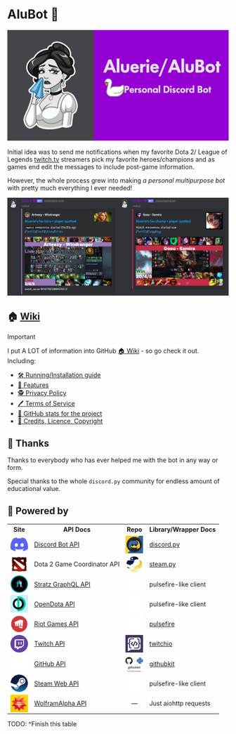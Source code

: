 # AluBot 💜

![AluBot Social Preview](<assets/bots_profile/GitHub - Social Preview.png>)

Initial idea was to send me notifications when my favorite  Dota 2/ League of Legends
[twitch.tv](https://www.twitch.tv/) streamers pick my favorite heroes/champions and as games end edit the messages to include post-game information.

However, the whole process grew into making *a personal multipurpose bot*
with pretty much everything I ever needed!

![AluBot preview](./assets/readme/dota-lol_notifs.png)

## 🏠 [Wiki](<https://github.com/Aluerie/AluBot/wiki>)

> [!IMPORTANT]
> I put A LOT of information into GitHub [🏠 Wiki](https://github.com/Aluerie/AluBot/wiki) - so go check it out. Including:

- [🛠️ Running/Installation guide](https://github.com/Aluerie/AluBot/wiki/%F0%9F%9B%A0%EF%B8%8FRunning-Installation-guide)
- [📖 Features](https://github.com/Aluerie/AluBot/wiki/%F0%9F%93%96-Features)
- [🕵️ Privacy Policy](https://github.com/Aluerie/AluBot/wiki/%F0%9F%95%B5%EF%B8%8F--Privacy-Policy)
- [🖊️ Terms of Service](https://github.com/Aluerie/AluBot/wiki/%F0%9F%96%8A%EF%B8%8F-Terms-of-Service)
- [🔬 GitHub stats for the project](https://github.com/Aluerie/AluBot/wiki/%F0%9F%94%AC-GitHub-stats-for-the-project)
- [🚓 Credits, Licence, Copyright](https://github.com/Aluerie/AluBot/wiki/%F0%9F%9A%93-Credits,-Licence,-Copyright)

## 🤗 Thanks

Thanks to everybody who has ever helped me with the bot in any way or form.

Special thanks to the whole `discord.py` community for endless amount of educational value.

## 🚀 Powered by

<table>
    <tr>
        <th style="text-align: center;">Site</th>
        <th style="text-align: center;">API Docs</th>
        <th style="text-align: center;">Repo</th>
        <th style="text-align: center;">Library/Wrapper Docs</th>
    </tr>
    <tr>
        <td>
            <a href="https://discord.com/">
                <img valign="bottom" src="./assets/readme/discord.png" alt="Discord" width="40" />
            </a>
        </td>
        <td>
            <a href="https://discord.com/developers/docs/intro">Discord Bot API</a>
        </td>
        <td>
            <a href="https://github.com/Rapptz/discord.py">
                <img valign="bottom" src="./assets/readme/DiscordPy.png" alt="Discord.py" width="40" />
            </a>
        </td>
        <td>
            <a href="https://discordpy.readthedocs.io/en/latest/">discord.py</a>
        </td>
    </tr>
    <tr>
        <td>
            <a href="https://www.dota2.com/">
                <img valign="bottom" src="./assets/readme/dota_logo_psd.png" alt="Dota 2" width="40" />
            </a>
        </td>
        <td>Dota 2 Game Coordinator  API</td>
        <td>
            <a href="https://github.com/Gobot1234/steam.py">
                <img valign="bottom" src="./assets/images/logo/steampy.png" alt="Dota 2" width="40" />
            </a>
        </td>
        <td><a href="https://steam-py.github.io/docs/latest/">steam.py</a></td>
    </tr>
    <tr>
        <td>
            <a href="https://stratz.com/">
                <img valign="bottom" src="./assets/readme/Stratz.png" alt="Stratz" width="40" />
            </a>
        </td>
        <td><a href="https://api.stratz.com/graphiql/">Stratz GraphQL API</a></td>
        <td>
            <a href="https://github.com/iann838/pulsefire">
                <img valign="bottom" src="./assets/readme/pulsefire.png" alt="Pulsefire" width="40" />
            </a>
        </td>
        <td>pulsefire-like client</td>
    </tr>
    <tr>
        <td>
            <a href="https://opendota.com/">
                <img valign="bottom" src="./assets/readme/Opendota.png" alt="OpenDota" width="40" />
            </a>
        </td>
        <td><a href="https://docs.opendota.com/">OpenDota API</a></td>
        <td>
            <a href="https://github.com/iann838/pulsefire">
                <img valign="bottom" src="./assets/readme/pulsefire.png" alt="Pulsefire" width="40" />
            </a>
        </td>
        <td>pulsefire-like client</td>
    </tr>
    <tr>
        <td>
            <a href="https://developer.riotgames.com/">
                <img valign="bottom" src="./assets/readme/riot-logo.png" alt="Riot Games" width="40" />
            </a>
        </td>
        <td><a href="https://developer.riotgames.com/apis">Riot Games API</a></td>
        <td>
            <a href="https://github.com/iann838/pulsefire">
                <img valign="bottom" src="./assets/readme/pulsefire.png" alt="Pulsefire" width="40" />
            </a>
        </td>
        <td><a href="https://pulsefire.iann838.com/">pulsefire</a></td>
    </tr>
    <tr>
        <td>
            <a href="https://twitch.tv/">
                <img valign="bottom" src="./assets/readme/twitch.png" alt="Twitch" width="40" />
            </a>
        </td>
        <td>
            <a href="https://dev.twitch.tv/">Twitch API</a>
        </td>
        <td>
            <a href="https://github.com/PythonistaGuild/TwitchIO">
                <img valign="bottom" src="./assets/images/logo/twitchio.png" alt="Twitchio" width="40" />
            </a>
        </td>
        <td>
            <a href="https://twitchio.dev/en/stable/">twitchio</a>
        </td>
    </tr>
        <tr>
        <td>
            <a href="https://github.com/">
                <img valign="bottom" src="./assets/readme/github-mark-white.png" alt="Github" width="40" />
            </a>
        </td>
        <td>
            <a href="https://docs.github.com/en/rest">GitHub API</a>
        </td>
        <td>
            <a href="https://github.com/yanyongyu/githubkit">
                <img valign="bottom" src="./assets/readme/githubkit.png" alt="Twitch" width="40" />
            </a>
        </td>
        <td>
            <a href="https://yanyongyu.github.io/githubkit/">githubkit </a>
        </td>
    </tr>
    </tr>
        <tr>
        <td>
            <a href="https://steamcommunity.com/">
                <img valign="bottom" src="./assets/readme/steam.png" alt="Github" width="40" />
            </a>
        </td>
        <td>
            <a href="https://steamapi.xpaw.me/#IDOTA2MatchStats_570">Steam Web API</a>
        </td>
        <td>
            <a href="https://github.com/iann838/pulsefire">
                <img valign="bottom" src="./assets/readme/pulsefire.png" alt="Pulsefire" width="40" />
            </a>
        </td>
        <td>
            pulsefire-like client
        </td>
    </tr>
    </tr>
        <tr>
        <td>
            <a href="https://www.wolframalpha.com/">
                <img valign="bottom" src="./assets/readme/wolfram.png" alt="WolframAlpha" width="40" />
            </a>
        </td>
        <td>
            <a href="https://products.wolframalpha.com/api">WolframAlpha API</a>
        </td>
        <td style="text-align: center;">—</td>
        <td>Just aiohttp requests</td>
    </tr>
</table>

TODO: ^Finish this table
